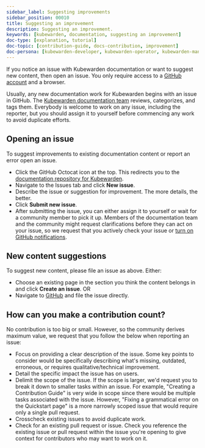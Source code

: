 ```yaml
---
sidebar_label: Suggesting improvements
sidebar_position: 00010
title: Suggesting an improvement
description: Suggesting an improvement.
keywords: [kubewarden, documentation, suggesting an improvement]
doc-type: [explanation, tutorial]
doc-topic: [contribution-guide, docs-contribution, improvement]
doc-persona: [kubewarden-developer, kubewarden-operator, kubewarden-manager]
---
```


If you notice an issue with Kubewarden documentation or want to suggest new content, then open an issue.
You only require access to a [GitHub account](https://github.com/join) and a browser.

Usually, any new documentation work for Kubewarden begins with an issue in GitHub. The [Kubewarden documentation team](https://github.com/orgs/kubewarden/teams/kubewarden-documentation) reviews, categorizes, and tags them.
Everybody is welcome to work on any issue, including the reporter, but you should assign it to yourself before commencing any work to avoid duplicate efforts.

## Opening an issue

To suggest improvements to existing documentation content or report an error open an issue.

- Click the GitHub Octocat icon at the top.
This redirects you to the [documentation repository for Kubewarden](https://github.com/kubewarden/docs).
- Navigate to the Issues tab and click **New issue**.
- Describe the issue or suggestion for improvement. The more details, the better.
- Click **Submit new issue**.
- After submitting the issue, you can either assign it to yourself or wait for a community member to pick it up.
Members of the documentation team and the community might request clarifications before they can act on your issue, so we request that you actively check your issue or [turn on GitHub notifications](https://docs.github.com/en/account-and-profile/managing-subscriptions-and-notifications-on-github/setting-up-notifications/configuring-notifications).

## New content suggestions

To suggest new content, please file an issue as above. Either:

- Choose an existing page in the section you think the content belongs in and click **Create an issue**.
OR
- Navigate to [GitHub](https://github.com/kubewarden/docs/issues/new/choose) and file the issue directly.

## How can you make a contribution count?

No contribution is too big or small.
However, so the community derives maximum value,
we request that you follow the below when reporting an issue:

- Focus on providing a clear description of the issue.
Some key points to consider would be specifically describing what's missing, outdated, erroneous, or requires qualitative/technical improvement.
- Detail the specific impact the issue has on users.
- Delimit the scope of the issue.
If the scope is larger, we'd request you to break it down to smaller tasks within an issue.
For example, "Creating a Contribution Guide" is very wide in scope since there would be multiple tasks associated with the issue.
However, "Fixing a grammatical error on the Quickstart page" is a more narrowly scoped issue that would require only a single pull request.
- Crosscheck existing issues to avoid duplicate work.
- Check for an existing pull request or issue.
Check you reference the existing issue or pull request within the issue you're opening to give context for contributors who may want to work on it.
